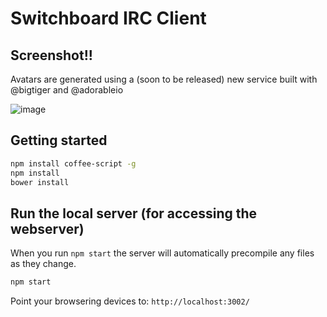 # Switchboard IRC Client

## Screenshot!!

Avatars are generated using a (soon to be released) new service built with @bigtiger and @adorableio

![image](https://cloud.githubusercontent.com/assets/1118006/2958223/2faad70a-daa7-11e3-8bb2-96c218469f2f.png)


## Getting started

```bash
npm install coffee-script -g
npm install
bower install
```

## Run the local server (for accessing the webserver)

When you run `npm start` the server will automatically precompile any files as they change.

```bash
npm start
```

Point your browsering devices to: `http://localhost:3002/`
